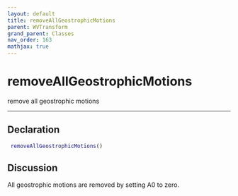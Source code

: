 ```yaml
---
layout: default
title: removeAllGeostrophicMotions
parent: WVTransform
grand_parent: Classes
nav_order: 163
mathjax: true
---
```


#  removeAllGeostrophicMotions

remove all geostrophic motions


---

## Declaration
```matlab
 removeAllGeostrophicMotions()
```
## Discussion

  All geostrophic motions are removed by setting A0 to zero.
    
